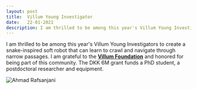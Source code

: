 ```yaml
---
layout: post
title:  Villum Young Investigator
date:   22-01-2021
description: I am thrilled to be among this year's Villum Young Investigators. We received a DKK 6M grant from the Villum Foundation that funds a PhD student, a postdoctoral researcher and equipment to develop a snake-inspired soft robot.
---
```

I am thrilled to be among this year's Villum Young Investigators to create a snake-inspired soft robot that can learn to crawl and navigate through narrow passages. I am grateful to the [**Villum Foundation**](https://veluxfoundations.dk/en/19-new-villum-young-investigators-in-2021) and honored for being part of this community. The DKK 6M grant funds a PhD student, a postdoctoral researcher and equipment.


![Ahmad Rafsanjani](https://veluxfoundations.dk/sites/default/files/styles/free_crop/public/collage_smil_0.jpg?itok=3eRp5WX2)
